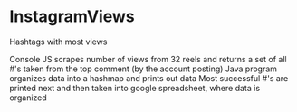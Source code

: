 # InstagramViews
Hashtags with most views

Console JS scrapes number of views from 32 reels and returns a set of all #'s taken from the top comment (by the account posting)
Java program organizes data into a hashmap and prints out data
  Most successful #'s are printed next and then taken into google spreadsheet, where data is organized
